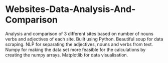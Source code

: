 # Websites-Data-Analysis-And-Comparison
Analysis and comparison of 3 different sites based on number of nouns verbs and adjectives of each site.
Built using Python.
Beautiful soup for data scraping.
NLP for separating the adjectives, nouns and verbs from text.
Numpy for making the data set more feasible for the calculations by creating the numpy arrays.
Matplotlib for data visualisation.

